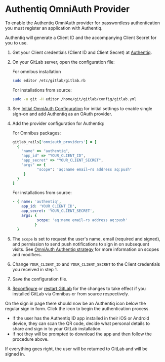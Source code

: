 # Authentiq OmniAuth Provider

To enable the Authentiq OmniAuth provider for passwordless authentication you must register an application with Authentiq.

Authentiq will generate a Client ID and the accompanying Client Secret for you to use.

1. Get your Client credentials (Client ID and Client Secret) at [Authentiq](https://www.authentiq.com/developers).

1. On your GitLab server, open the configuration file:

    For omnibus installation
    ```sh
    sudo editor /etc/gitlab/gitlab.rb
    ```

    For installations from source:

    ```sh
    sudo -u git -H editor /home/git/gitlab/config/gitlab.yml
    ```

1. See [Initial OmniAuth Configuration](../../integration/omniauth.md#initial-omniauth-configuration) for initial settings to enable single sign-on and add Authentiq as an OAuth provider.

1. Add the provider configuration for Authentiq:

    For Omnibus packages:

    ```ruby
    gitlab_rails['omniauth_providers'] = [
      {
        "name" => "authentiq",
        "app_id" => "YOUR_CLIENT_ID",
        "app_secret" => "YOUR_CLIENT_SECRET",
        "args" => {
               "scope": 'aq:name email~rs address aq:push'
         }
      }
    ]
    ```

    For installations from source:

    ```yaml
    - { name: 'authentiq',
        app_id: 'YOUR_CLIENT_ID',
        app_secret: 'YOUR_CLIENT_SECRET',
        args: {
               scope: 'aq:name email~rs address aq:push'
              }
      }
    ```

1. The `scope` is set to request the user's name, email (required and signed), and permission to send push notifications to sign in on subsequent visits.
   See [OmniAuth Authentiq strategy](https://github.com/AuthentiqID/omniauth-authentiq/wiki/Scopes,-callback-url-configuration-and-responses) for more information on scopes and modifiers.

1. Change `YOUR_CLIENT_ID` and `YOUR_CLIENT_SECRET` to the Client credentials you received in step 1.

1. Save the configuration file.

1. [Reconfigure](../restart_gitlab.md#omnibus-gitlab-reconfigure) or [restart GitLab](../restart_gitlab.md#installations-from-source) for the changes to take effect if you installed GitLab via Omnibus or from source respectively.

On the sign in page there should now be an Authentiq icon below the regular sign in form. Click the icon to begin the authentication process.

- If the user has the Authentiq ID app installed in their iOS or Android device, they can scan the QR code, decide what personal details to share and sign in to your GitLab installation.
- If not they will be prompted to download the app and then follow the procedure above.

If everything goes right, the user will be returned to GitLab and will be signed in.

